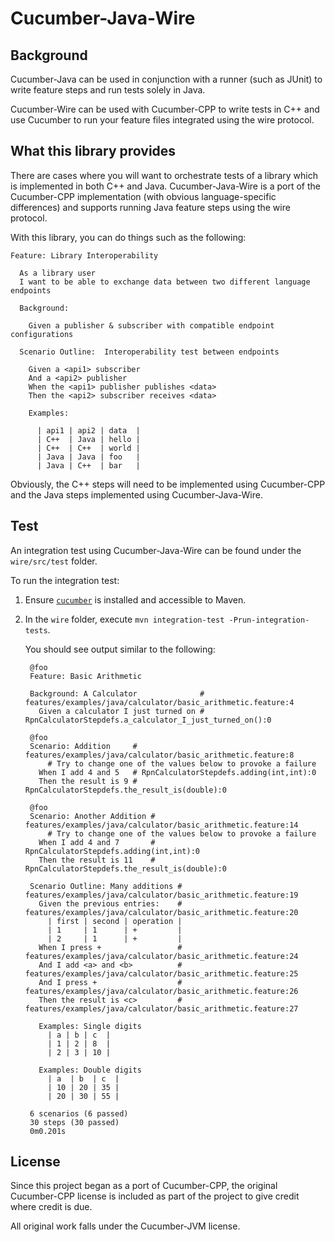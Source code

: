 # Cucumber-Java-Wire

## Background

Cucumber-Java can be used in conjunction with a runner (such as JUnit)
to write feature steps and run tests solely in Java.

Cucumber-Wire can be used with Cucumber-CPP to write tests in C++ and use
Cucumber to run your feature files integrated using the wire protocol.

## What this library provides

There are cases where you will want to orchestrate tests of a library
which is implemented in both C++ and Java. Cucumber-Java-Wire is a port
of the Cucumber-CPP implementation (with obvious language-specific
differences) and supports running Java feature steps using the wire
protocol.

With this library, you can do things such as the following:

    Feature: Library Interoperability

      As a library user
      I want to be able to exchange data between two different language endpoints

      Background:

        Given a publisher & subscriber with compatible endpoint configurations

      Scenario Outline:  Interoperability test between endpoints

        Given a <api1> subscriber
        And a <api2> publisher
        When the <api1> publisher publishes <data>
        Then the <api2> subscriber receives <data>

        Examples:

          | api1 | api2 | data  |
          | C++  | Java | hello |
          | C++  | C++  | world |
          | Java | Java | foo   |
          | Java | C++  | bar   |

Obviously, the C++ steps will need to be implemented using Cucumber-CPP
and the Java steps implemented using Cucumber-Java-Wire.

## Test

An integration test using Cucumber-Java-Wire can be found under the `wire/src/test` folder.

To run the integration test:

1. Ensure [`cucumber`][cuke-download] is installed and accessible to Maven.
2. In the `wire` folder, execute `mvn integration-test -Prun-integration-tests`.

   You should see output similar to the following:
   
        @foo
        Feature: Basic Arithmetic

        Background: A Calculator              # features/examples/java/calculator/basic_arithmetic.feature:4
          Given a calculator I just turned on # RpnCalculatorStepdefs.a_calculator_I_just_turned_on():0

        @foo
        Scenario: Addition     # features/examples/java/calculator/basic_arithmetic.feature:8
            # Try to change one of the values below to provoke a failure
          When I add 4 and 5   # RpnCalculatorStepdefs.adding(int,int):0
          Then the result is 9 # RpnCalculatorStepdefs.the_result_is(double):0

        @foo
        Scenario: Another Addition # features/examples/java/calculator/basic_arithmetic.feature:14
            # Try to change one of the values below to provoke a failure
          When I add 4 and 7       # RpnCalculatorStepdefs.adding(int,int):0
          Then the result is 11    # RpnCalculatorStepdefs.the_result_is(double):0

        Scenario Outline: Many additions # features/examples/java/calculator/basic_arithmetic.feature:19
          Given the previous entries:    # features/examples/java/calculator/basic_arithmetic.feature:20
            | first | second | operation |
            | 1     | 1      | +         |
            | 2     | 1      | +         |
          When I press +                 # features/examples/java/calculator/basic_arithmetic.feature:24
          And I add <a> and <b>          # features/examples/java/calculator/basic_arithmetic.feature:25
          And I press +                  # features/examples/java/calculator/basic_arithmetic.feature:26
          Then the result is <c>         # features/examples/java/calculator/basic_arithmetic.feature:27

          Examples: Single digits
            | a | b | c  |
            | 1 | 2 | 8  |
            | 2 | 3 | 10 |

          Examples: Double digits
            | a  | b  | c  |
            | 10 | 20 | 35 |
            | 20 | 30 | 55 |

        6 scenarios (6 passed)
        30 steps (30 passed)
        0m0.201s

## License

Since this project began as a port of Cucumber-CPP, the original Cucumber-CPP
license is included as part of the project to give credit where credit is due.

All original work falls under the Cucumber-JVM license.

[cuke-download]: https://github.com/cucumber/cucumber/wiki/Install
